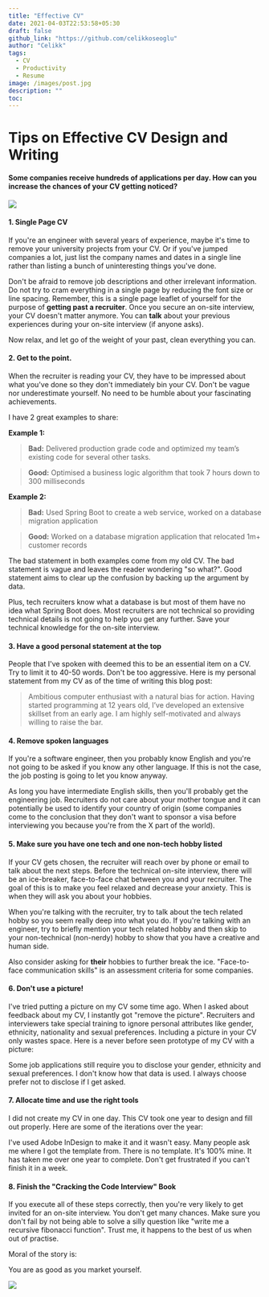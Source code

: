 ```yaml
---
title: "Effective CV"
date: 2021-04-03T22:53:58+05:30
draft: false
github_link: "https://github.com/celikkoseoglu"
author: "Celikk"
tags:
  - CV
  - Productivity
  - Resume
image: /images/post.jpg
description: ""
toc: 
---
```



# Tips on Effective CV Design and Writing

#### Some companies receive hundreds of applications per day. How can you increase the chances of your CV getting noticed?


![](https://picsum.photos/1920/1080?random=1)


#### 1. Single Page CV

If you're an engineer with several years of experience, maybe it's time to remove your university projects from your CV. Or if you've jumped companies a lot, just list the company names and dates in a single line rather than listing a bunch of uninteresting things you've done. 

Don't be afraid to remove job descriptions and other irrelevant information. Do not try to cram everything in a single page by reducing the font size or line spacing. Remember, this is a single page leaflet of yourself for the purpose of **getting past a recruiter**. Once you secure an on-site interview, your CV doesn't matter anymore. You can **talk** about your previous experiences during your on-site interview (if anyone asks).

Now relax, and let go of the weight of your past, clean everything you can.

#### 2. Get to the point.

When the recruiter is reading your CV, they have to be impressed about what you've done so they don't immediately bin your CV. Don't be vague nor underestimate yourself. No need to be humble about your fascinating achievements.

I have 2 great examples to share:

**Example 1:**

> **Bad:** Delivered production grade code and optimized my team’s existing code for several other tasks.
  
> **Good:** Optimised a business logic algorithm that took 7 hours down to 300 milliseconds

**Example 2:**

> **Bad:** Used Spring Boot to create a web service, worked on a database migration application

> **Good:** Worked on a database migration application that relocated 1m+ customer records

The bad statement in both examples come from my old CV. The bad statement is vague and leaves the reader wondering "so what?". Good statement aims to clear up the confusion by backing up the argument by data.

Plus, tech recruiters know what a database is but most of them have no idea what Spring Boot does. Most recruiters are not technical so providing technical details is not going to help you get any further. Save your technical knowledge for the on-site interview.

#### 3. Have a good personal statement at the top

People that I've spoken with deemed this to be an essential item on a CV. Try to limit it to 40-50 words. Don't be too aggressive. Here is my personal statement from my CV as of the time of writing this blog post:

> Ambitious computer enthusiast with a natural bias for action. Having started
  programming at 12 years old, I’ve developed an extensive skillset from an early
  age. I am highly self-motivated and always willing to raise the bar.

#### 4. Remove spoken languages

If you're a software engineer, then you probably know English and you're not going to be asked if you know any other language. If this is not the case, the job posting is going to let you know anyway.

As long you have intermediate English skills, then you'll probably get the engineering job. Recruiters do not care about your mother tongue and it can potentially be used to identify your country of origin (some companies come to the conclusion that they don't want to sponsor a visa before interviewing you because you're from the X part of the world).

#### 5. Make sure you have one tech and one non-tech hobby listed

If your CV gets chosen, the recruiter will reach over by phone or email to talk about the next steps. Before the technical on-site interview, there will be an ice-breaker, face-to-face chat between you and your recruiter. The goal of this is to make you feel relaxed and decrease your anxiety. This is when they will ask you about your hobbies. 

When you're talking with the recruiter, try to talk about the tech related hobby so you seem really deep into what you do. If you're talking with an engineer, try to briefly mention your tech related hobby and then skip to your non-technical (non-nerdy) hobby to show that you have a creative and human side.

Also consider asking for **their** hobbies to further break the ice. "Face-to-face communication skills" is an assessment criteria for some companies.

#### 6. Don't use a picture!

I've tried putting a picture on my CV some time ago. When I asked about feedback about my CV, I instantly got "remove the picture". Recruiters and interviewers take special training to ignore personal attributes like gender, ethnicity, nationality and sexual preferences. Including a picture in your CV only wastes space. Here is a never before seen prototype of my CV with a picture:


Some job applications still require you to disclose your gender, ethnicity and sexual preferences. I don't know how that data is used. I always choose prefer not to disclose if I get asked.

#### 7. Allocate time and use the right tools

I did not create my CV in one day. This CV took one year to design and fill out properly. Here are some of the iterations over the year:


I've used Adobe InDesign to make it and it wasn't easy. Many people ask me where I got the template from. There is no template. It's 100% mine. It has taken me over one year to complete. Don't get frustrated if you can't finish it in a week.

#### 8. Finish the "Cracking the Code Interview" Book

If you execute all of these steps correctly, then you're very likely to get invited for an on-site interview. You don't get many chances. Make sure you don't fail by not being able to solve a silly question like "write me a recursive fibonacci function". Trust me, it happens to the best of us when out of practise.

Moral of the story is:


You are as good as you market yourself.

![](https://picsum.photos/1920/1080?blur=3)
